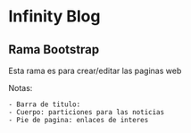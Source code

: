 # Infinity Blog
## Rama Bootstrap

Esta rama es para crear/editar las paginas web

Notas:
```
- Barra de titulo:
- Cuerpo: particiones para las noticias
- Pie de pagina: enlaces de interes
```